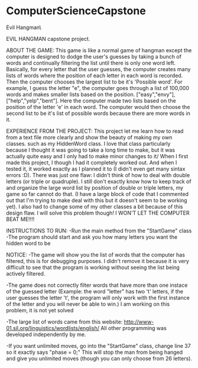 # ComputerScienceCapstone
Evil Hangman\

EVIL HANGMAN capstone project.

ABOUT THE GAME:
This game is like a normal game of hangman
except the computer is designed to dodge the
user's guesses by taking a bunch of words and
continually filtering the list until there is
only one word left. Basically, for every letter
that the user guesses, the computer creates many
lists of words where the position of each letter
in each word is recorded. Then the computer 
chooses the largest list to be it's 'Possible word'.
For example, I guess the letter "e", the computer
goes through a list of 100,000 words and makes 
smaller lists based on the position. 
["easy","envy"],["help","yelp","bent"]. Here the 
computer made two lists based on the position of 
the letter 'e' in each word. The computer would
then choose the second list to be it's list of
possible words because there are more words in it.

EXPERIENCE FROM THE PROJECT:
This project let me learn how to read from a text
file more clearly and show the beauty of making
my own classes. such as my HiddenWord class. I love
that class particularly because I thought it was
going to take a long time to make, but it was actually
quite easy and I only had to make minor changes to it/
When I first made this project, I though I had it 
completely worked out. And when I tested it, it 
worked exactly as I planned it to (I didn't even 
get many sintax errors :D). There was just one flaw:
I didn't think of how to deal with double letters
(or triple or quadruple). I still don't exactly know
how to keep track of and organize the large word list
by position of double or triple letters, my game so far 
cannot do that. (I have a large block of code that I 
commented out that I'm trying to make deal with this
but it doesn't seem to be working yet). I also had to
change some of my other classes a bit because of this 
design flaw. I will solve this problem though! I WON'T
LET THE COMPUTER BEAT ME!!!!

INSTRUCTIONS TO RUN:
-Run the main method from the "StartGame" class
-The program should start and ask you how many letters
you want the hidden word to be

NOTICE:
-The game will show you the list of words that the computer has filtered, this
is for debugging purposes. I didn't remove it because it is very difficult to see 
that the program is working without seeing the list being actively filtered.

-The game does not correctly filter words that have more than one instace of the 
guessed letter (Example: the word "letter" has two 't' letters, if the user
guesses the letter 't', the program will only work with the first instance of the 
letter and you will never be able to win.) I am working on this problem, it is not
yet solved

-The large list of words came from this website: 
http://www-01.sil.org/linguistics/wordlists/english/ All other programming was 
developed independently by me.

-If you want unlimited moves, go into the "StartGame" class, change line 37 so it
exactly says "phase = 0;" This will stop the man from being hanged and give you
unlimited moves (though you can only choose from 26 letters).
